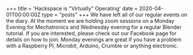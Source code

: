 +++
title = 'Hackspace is "Virtually" Operating'
date = 2020-04-01T00:00:00Z
type = "posts"
+++
We have left all of our regular events on the diary. 
At the moment we are holding zoom sessions on a Monday Evening for Mechatronics and Wednesday evening for a regular Blender tutorial. 
If you are interested, please check out our Facebook page for details on how to join. 
Monday evenings are great if you have a problem with a Raspberry PI, Microbit, Arduino, Crumble or anything electronic.
